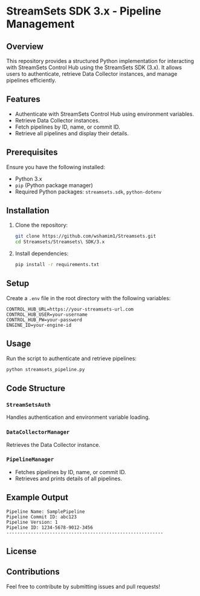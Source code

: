 # StreamSets SDK 3.x - Pipeline Management

## Overview
This repository provides a structured Python implementation for interacting with StreamSets Control Hub using the StreamSets SDK (3.x). It allows users to authenticate, retrieve Data Collector instances, and manage pipelines efficiently.

## Features
- Authenticate with StreamSets Control Hub using environment variables.
- Retrieve Data Collector instances.
- Fetch pipelines by ID, name, or commit ID.
- Retrieve all pipelines and display their details.

## Prerequisites
Ensure you have the following installed:
- Python 3.x
- `pip` (Python package manager)
- Required Python packages: `streamsets.sdk`, `python-dotenv`

## Installation
1. Clone the repository:
   ```sh
   git clone https://github.com/wshamim1/Streamsets.git
   cd Streamsets/Streamsets\ SDK/3.x
   ```
2. Install dependencies:
   ```sh
   pip install -r requirements.txt
   ```

## Setup
Create a `.env` file in the root directory with the following variables:
```
CONTROL_HUB_URL=https://your-streamsets-url.com
CONTROL_HUB_USER=your-username
CONTROL_HUB_PW=your-password
ENGINE_ID=your-engine-id
```

## Usage
Run the script to authenticate and retrieve pipelines:
```sh
python streamsets_pipeline.py
```

## Code Structure
### `StreamSetsAuth`
Handles authentication and environment variable loading.

### `DataCollectorManager`
Retrieves the Data Collector instance.

### `PipelineManager`
- Fetches pipelines by ID, name, or commit ID.
- Retrieves and prints details of all pipelines.

## Example Output
```
Pipeline Name: SamplePipeline
Pipeline Commit ID: abc123
Pipeline Version: 1
Pipeline ID: 1234-5678-9012-3456
----------------------------------------------------------
```

## License


## Contributions
Feel free to contribute by submitting issues and pull requests!

